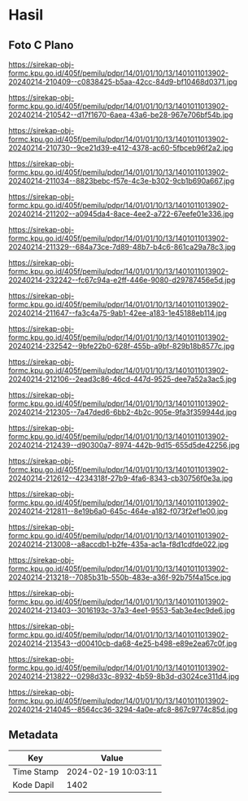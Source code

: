 # Hasil

## Foto C Plano

https://sirekap-obj-formc.kpu.go.id/405f/pemilu/pdpr/14/01/01/10/13/1401011013902-20240214-210409--c0838425-b5aa-42cc-84d9-bf10468d0371.jpg

https://sirekap-obj-formc.kpu.go.id/405f/pemilu/pdpr/14/01/01/10/13/1401011013902-20240214-210542--d17f1670-6aea-43a6-be28-967e706bf54b.jpg

https://sirekap-obj-formc.kpu.go.id/405f/pemilu/pdpr/14/01/01/10/13/1401011013902-20240214-210730--9ce21d39-e412-4378-ac60-5fbceb96f2a2.jpg

https://sirekap-obj-formc.kpu.go.id/405f/pemilu/pdpr/14/01/01/10/13/1401011013902-20240214-211034--8823bebc-f57e-4c3e-b302-9cb1b690a667.jpg

https://sirekap-obj-formc.kpu.go.id/405f/pemilu/pdpr/14/01/01/10/13/1401011013902-20240214-211202--a0945da4-8ace-4ee2-a722-67eefe01e336.jpg

https://sirekap-obj-formc.kpu.go.id/405f/pemilu/pdpr/14/01/01/10/13/1401011013902-20240214-211329--684a73ce-7d89-48b7-b4c6-861ca29a78c3.jpg

https://sirekap-obj-formc.kpu.go.id/405f/pemilu/pdpr/14/01/01/10/13/1401011013902-20240214-232242--fc67c94a-e2ff-446e-9080-d29787456e5d.jpg

https://sirekap-obj-formc.kpu.go.id/405f/pemilu/pdpr/14/01/01/10/13/1401011013902-20240214-211647--fa3c4a75-9ab1-42ee-a183-1e45188eb114.jpg

https://sirekap-obj-formc.kpu.go.id/405f/pemilu/pdpr/14/01/01/10/13/1401011013902-20240214-232542--9bfe22b0-628f-455b-a9bf-829b18b8577c.jpg

https://sirekap-obj-formc.kpu.go.id/405f/pemilu/pdpr/14/01/01/10/13/1401011013902-20240214-212106--2ead3c86-46cd-447d-9525-dee7a52a3ac5.jpg

https://sirekap-obj-formc.kpu.go.id/405f/pemilu/pdpr/14/01/01/10/13/1401011013902-20240214-212305--7a47ded6-6bb2-4b2c-905e-9fa3f359944d.jpg

https://sirekap-obj-formc.kpu.go.id/405f/pemilu/pdpr/14/01/01/10/13/1401011013902-20240214-212439--d90300a7-8974-442b-9d15-655d5de42256.jpg

https://sirekap-obj-formc.kpu.go.id/405f/pemilu/pdpr/14/01/01/10/13/1401011013902-20240214-212612--4234318f-27b9-4fa6-8343-cb30756f0e3a.jpg

https://sirekap-obj-formc.kpu.go.id/405f/pemilu/pdpr/14/01/01/10/13/1401011013902-20240214-212811--8e19b6a0-645c-464e-a182-f073f2ef1e00.jpg

https://sirekap-obj-formc.kpu.go.id/405f/pemilu/pdpr/14/01/01/10/13/1401011013902-20240214-213008--a8accdb1-b2fe-435a-ac1a-f8d1cdfde022.jpg

https://sirekap-obj-formc.kpu.go.id/405f/pemilu/pdpr/14/01/01/10/13/1401011013902-20240214-213218--7085b31b-550b-483e-a36f-92b75f4a15ce.jpg

https://sirekap-obj-formc.kpu.go.id/405f/pemilu/pdpr/14/01/01/10/13/1401011013902-20240214-213403--3016193c-37a3-4ee1-9553-5ab3e4ec9de6.jpg

https://sirekap-obj-formc.kpu.go.id/405f/pemilu/pdpr/14/01/01/10/13/1401011013902-20240214-213543--d00410cb-da68-4e25-b498-e89e2ea67c0f.jpg

https://sirekap-obj-formc.kpu.go.id/405f/pemilu/pdpr/14/01/01/10/13/1401011013902-20240214-213822--0298d33c-8932-4b59-8b3d-d3024ce311d4.jpg

https://sirekap-obj-formc.kpu.go.id/405f/pemilu/pdpr/14/01/01/10/13/1401011013902-20240214-214045--8564cc36-3294-4a0e-afc8-867c9774c85d.jpg


## Metadata

| Key        | Value               |
| ---------- | ------------------- |
| Time Stamp | 2024-02-19 10:03:11 |
| Kode Dapil | 1402                |



